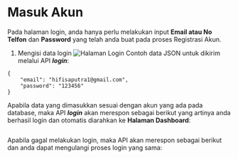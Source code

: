 # Masuk Akun
Pada halaman login, anda hanya perlu melakukan input <b>Email atau No Telfon</b> dan <b>Password</b> yang telah anda buat pada proses Registrasi Akun.<br>

1. Mengisi data login
![Halaman Login](../images/login.png)
Contoh data JSON untuk dikirim melalui API <b><i>login</i></b>:
```
{
    "email": "hifisaputra1@gmail.com",
    "password": "123456"    
}
```

Apabila data yang dimasukkan sesuai dengan akun yang ada pada database, maka API <b><i>login</i></b> akan merespon sebagai berikut yang artinya anda berhasil login dan otomatis diarahkan ke <b>Halaman Dashboard</b>:
```
```
Apabila gagal melakukan login, maka API akan merespon sebagai berikut dan anda dapat mengulangi proses login yang sama:
```
```
